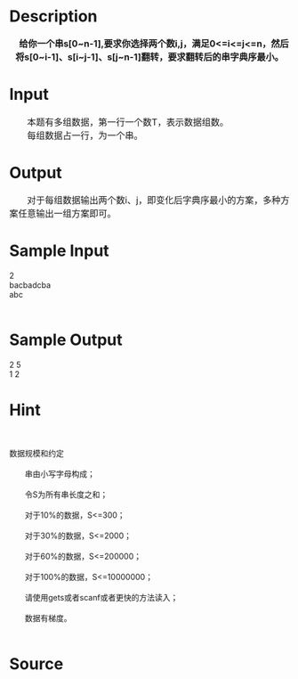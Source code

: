 
# Description

<div class="content"><div id="pres" style="text-align: center; font-size: 14px; vertical-align: middle">
<div style="margin: 8px 0px 6px; font-weight: bold"><span style="font-size: medium">　给你一个串s[0~n-1],要求你选择两个数i,j，满足0&lt;=i&lt;=j&lt;=n，然后将s[0~i-1]、s[i~j-1]、s[j~n-1]翻转，要求翻转后的串字典序最小。<br/>
</span></div>
</div>
<div id="pcont1" style="margin-top: 20px; display: block"></div></div>

# Input

<div class="content"><div id="pcont1" style="margin-top: 20px; display: block">
<div class="pdcont"><span style="font-size: medium">　　本题有多组数据，第一行一个数T，表示数据组数。<br/>
　　每组数据占一行，为一个串。<br/>
</span></div>
</div></div>

# Output

<div class="content"><div class="pdcont"><span style="font-size: medium">　　对于每组数据输出两个数i、j，即变化后字典序最小的方案，多种方案任意输出一组方案即可。<br/>
</span></div></div>

# Sample Input

<div class="content"><span class="sampledata">2<br/>
bacbadcba<br/>
abc<br/>
<br/>
</span></div>

# Sample Output

<div class="content"><span class="sampledata">2 5<br/>
1 2</span></div>

# Hint

<div class="content"><p></p><p></p><br/>
<p>数据规模和约定<br/><br/>
　　串由小写字母构成；<br/><br/>
　　令S为所有串长度之和；<br/><br/>
　　对于10%的数据，S&lt;=300；<br/><br/>
　　对于30%的数据，S&lt;=2000；<br/><br/>
　　对于60%的数据，S&lt;=200000；<br/><br/>
　　对于100%的数据，S&lt;=10000000；<br/><br/>
　　请使用gets或者scanf或者更快的方法读入；<br/><br/>
　　数据有梯度。<br/><br/>
</p><p></p></div>

# Source

<div class="content"><p><a href="problemset.php?search="></a></p></div>

